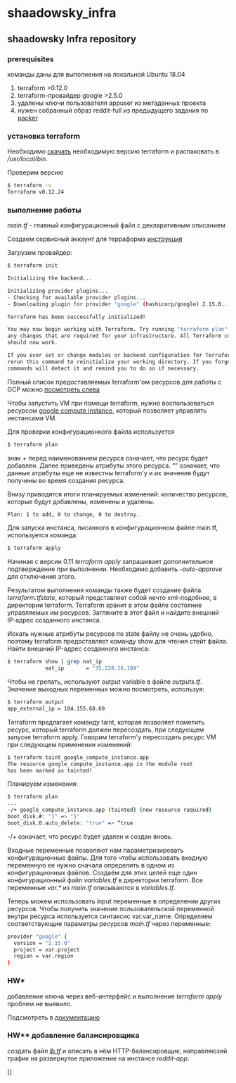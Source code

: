 # shaadowsky_infra

## shaadowsky Infra repository

### prerequisites

команды даны для выполнения на локальной Ubuntu 18.04

1. terraform >0.12.0
2. terraform-провайдер google >2.5.0
3. удалены ключи пользователя appuser из метаданных проекта
4. нужен собранный образ reddit-full из предыдущего задания по [packer](packer/)

### установка terraform

Необходимо [скачать](https://www.terraform.io/downloads.html) необходимую версию terraform и распаковать в _/usr/local/bin_.

Проверим версию

```bash
$ terraform -v
Terraform v0.12.24
```

### выполнение работы

_main.tf_ - главный конфигурационный файл с декларативным описанием

Создаем сервисный аккаунт для терраформа [инструкция](https://cloud.google.com/iam/docs/creating-managing-service-accounts)

Загрузим провайдер:

```bash
$ terraform init

Initializing the backend...

Initializing provider plugins...
- Checking for available provider plugins...
- Downloading plugin for provider "google" (hashicorp/google) 2.15.0...

Terraform has been successfully initialized!

You may now begin working with Terraform. Try running "terraform plan" to see
any changes that are required for your infrastructure. All Terraform commands
should now work.

If you ever set or change modules or backend configuration for Terraform,
rerun this command to reinitialize your working directory. If you forget, other
commands will detect it and remind you to do so if necessary.
```

Полный список предоставляемых terraform'ом ресурсов для работы с GCP можно [посмотреть слева](https://www.terraform.io/docs/providers/google/index.html)

Чтобы запустить VM при помощи terraform, нужно воспользоваться ресурсом [google compute instance](https://www.terraform.io/docs/providers/google/r/compute_instance.html), который позволяет управлять инстансами VM.

Для проверки конфигурационного файла используется

```bash
$ terraform plan
```

знак _+_ перед наименованием ресурса означает, что ресурс будет добавлен. Далее приведены атрибуты этого ресурса. “<computed>” означает, что данные атрибуты еще не известны terraform'у и их значения будут получены во время создания ресурса.

Внизу приводятся итоги планируемых изменений: количество ресурсов, которые будут добавлены, изменены и удалены.

```bash
Plan: 1 to add, 0 to change, 0 to destroy.
```

Для запуска инстанса, писанного в конфигурационном файле main.tf, используется команда:

```bash
$ terraform apply
```

Начиная с версии 0.11 _terraform apply_ запрашивает дополнительное подтверждение при выполнении. Необходимо добавить _-auto-approve_ для отключения этого.

Результатом выполнения команды также будет создание файла _terraform.tfstate_, который представляет собой нечто xml-подобное, в директории terraform. Terraform хранит в этом файле состояние управляемых им ресурсов. Загляните в этот файл и найдите внешний IP-адрес созданного инстанса.

Искать нужные атрибуты ресурсов по state файлу не очень
удобно, поэтому terraform предоставляет команду show для чтения
стейт файла.
Найти внешний IP-адрес созданного инстанса:

```bash
$ terraform show | grep nat_ip
            nat_ip       = "35.228.16.184"
```

Чтобы не грепать, используют output variable в файле _outputs.tf_. Значение выходных переменных можно посмотреть, используя:

```bash
$ terraform output
app_external_ip = 104.155.68.69
```

Terraform предлагает команду taint, которая позволяет пометить ресурс, который terraform должен пересоздать, при следующем запуске terraform apply.
Говорим terraform'y пересоздать ресурс VM при следующем применении изменений:

```bash
$ terraform taint google_compute_instance.app
The resource google_compute_instance.app in the module root
has been marked as tainted!
```

Планируем изменения:

```bash
$ terraform plan
...
-/+ google_compute_instance.app (tainted) (new resource required)
boot_disk.#: "1" => "1"
boot_disk.0.auto_delete: "true" => “true
```

-/+ означает, что ресурс будет удален и создан вновь.

Входные переменные позволяют нам параметризировать конфигурационные файлы.
Для того чтобы использовать входную переменную ее нужно сначала определить в одном из конфигурационных файлов. Создаём для этих целей еще один конфигурационный файл _variables.tf_ в директории terraform. Все переменные _var.*_ из _main.tf_ описываются в _variables.tf_.

Теперь можем использовать input переменные в определении других ресурсов. Чтобы получить значение пользовательской переменной внутри ресурса используется синтаксис var.var_name. Определяем соответствующие параметры ресурсов _main.tf_ через переменные:

```bash
provider "google" {
  version = "2.15.0"
  project = var.project
  region = var.region
}
```

### HW*

добавление ключа через веб-интерфейс и выполнение _terraform apply_ проблем не выявило.

Подсмотреть в [документацию](https://www.terraform.io/docs/providers/google/r/compute_project_metadata_item.html)


### HW** добавление балансировщика

создать файл [_lb.tf_](terraform/lb.tf) и описать в нём HTTP-балансировщик, направляюзий трафик на развернутое приложение на инстансе _reddit-app_.



[]
